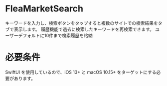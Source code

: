 # FleaMarketSearch
キーワードを入力し、検索ボタンをタップすると複数のサイトでの検索結果をタブで表示します。
履歴機能で過去に検索したキーワードを再検索できます。
ユーザーデフォルトに10件まで検索履歴を格納
# 必要条件
SwiftUI を使用しているので、iOS 13+ と macOS 10.15+ をターゲットにする必要があります。

